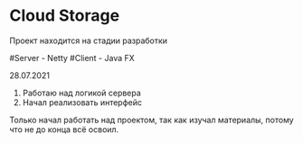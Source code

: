 # Cloud Storage
Проект находится на стадии разработки

#Server - Netty
#Client - Java FX

28.07.2021

1. Работаю над логикой сервера
2. Начал реализовать интерфейс

 Только начал работать над проектом, так как изучал материалы, потому что не до конца всё освоил.
